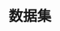 ---
title: 数据集
icon: gears
index: false
article: false
category:
  - 数据集
tag:
  - Dataset
dir:
  order: 5
---